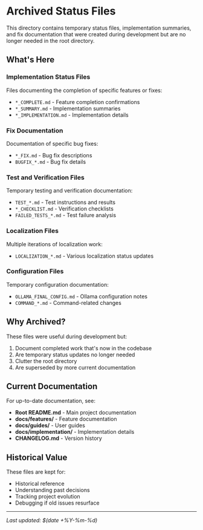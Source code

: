 # Archived Status Files

This directory contains temporary status files, implementation summaries, and fix documentation that were created during development but are no longer needed in the root directory.

## What's Here

### Implementation Status Files
Files documenting the completion of specific features or fixes:
- `*_COMPLETE.md` - Feature completion confirmations
- `*_SUMMARY.md` - Implementation summaries
- `*_IMPLEMENTATION.md` - Implementation details

### Fix Documentation
Documentation of specific bug fixes:
- `*_FIX.md` - Bug fix descriptions
- `BUGFIX_*.md` - Bug fix details

### Test and Verification Files
Temporary testing and verification documentation:
- `TEST_*.md` - Test instructions and results
- `*_CHECKLIST.md` - Verification checklists
- `FAILED_TESTS_*.md` - Test failure analysis

### Localization Files
Multiple iterations of localization work:
- `LOCALIZATION_*.md` - Various localization status updates

### Configuration Files
Temporary configuration documentation:
- `OLLAMA_FINAL_CONFIG.md` - Ollama configuration notes
- `COMMAND_*.md` - Command-related changes

## Why Archived?

These files were useful during development but:
1. Document completed work that's now in the codebase
2. Are temporary status updates no longer needed
3. Clutter the root directory
4. Are superseded by more current documentation

## Current Documentation

For up-to-date documentation, see:
- **Root README.md** - Main project documentation
- **docs/features/** - Feature documentation
- **docs/guides/** - User guides
- **docs/implementation/** - Implementation details
- **CHANGELOG.md** - Version history

## Historical Value

These files are kept for:
- Historical reference
- Understanding past decisions
- Tracking project evolution
- Debugging if old issues resurface

---

*Last updated: $(date +%Y-%m-%d)*
